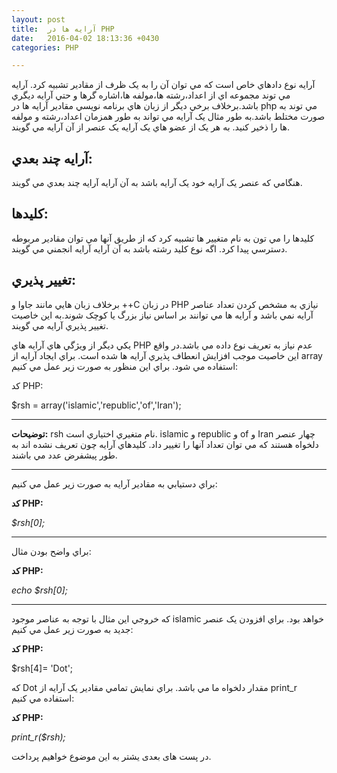 ```yaml
---
layout: post
title:  آرایه ها در PHP
date:   2016-04-02 18:13:36 +0430
categories: PHP

---
```


آرايه نوع دادهاي خاص است که مي توان آن را به يک ظرف از مقادير تشبيه کرد.
آرايه مي توند مجموعه اي از اعداد،رشته ها،مولفه ها،اشاره گرها و حتي آرايه ديگري باشد.برخلاف برخي ديگر از زبان هاي برنامه نويسي مقادير آرايه ها در php مي توند به صورت مختلط باشد.به طور مثال يک آرايه مي تواند به طور همزمان اعداد،رشته و مولفه ها را ذخير کنيد.
به هر يک از عضو هاي يک آرايه يک عنصر از آن آرايه مي گويند.

## **آرايه چند بعدي:** ##

هنگامي که عنصر يک آرايه خود يک آرايه باشد به آن آرايه آرايه چند بعدي مي گويند.

## **کليدها:** ##

کليدها را مي تون به نام متغيير ها تشبيه کرد که از طريق آنها مي توان مقادير مربوطه دسترسي پيدا کرد.
اگه نوع کليد رشته باشد به آن آرايه آرايه انجمني مي گويند.

## **تغيير پذيري:** ##

برخلاف زبان هايي مانند جاوا و ++C در زبان PHP نيازي به مشخص کردن تعداد عناصر آرايه نمي باشد و آرايه ها مي توانند بر اساس نياز بزرگ يا کوچک شوند.به اين خاصيت تغيير پذيري آرايه مي گويند.

يکي ديگر از ويژگي هاي آرايه هاي PHP عدم نياز به تعريف نوع داده مي باشد.در واقع اين خاصيت موجب افزايش انعطاف پذيري آرايه ها شده است.
براي ايجاد آرايه از array استفاده مي شود.
براي اين منظور به صورت زير عمل مي کنيم:


 کد PHP: 


$rsh = array('islamic','republic','of','Iran'); 

---

**توضيحات:**
rsh نام متغيري اختياري است.
islamic و republic و of و Iran چهار عنصر دلخواه هستند که مي توان تعداد آنها را تغيير داد.
کليدهاي آرايه چون تعريف نشده اند به طور پيشفرض عدد مي باشند.

---
براي دستيابي به مقادير آرايه به صورت زير عمل مي کنيم:

**کد PHP:**

*$rsh[0];* 

---

براي واضح بودن مثال:

**کد PHP:**

*echo $rsh[0];* 

---

که خروجي اين مثال با توجه به عناصر موجود islamic خواهد بود.
براي افزودن يک عنصر جديد به صورت زير عمل مي کنيم:

**کد PHP:**

$rsh[4]= 'Dot'; 


كه Dot مقدار دلخواه ما مي باشد.
براي نمايش تمامي مقادير يک آرايه از print_r استفاده مي کنيم:

**کد PHP:**

*print_r($rsh);* 


در پست های بعدی یشتر به این موضوع خواهیم پرداخت.